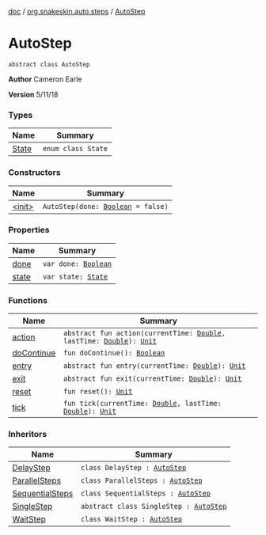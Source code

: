 [doc](../../index.md) / [org.snakeskin.auto.steps](../index.md) / [AutoStep](./index.md)

# AutoStep

`abstract class AutoStep`

**Author**
Cameron Earle

**Version**
5/11/18

### Types

| Name | Summary |
|---|---|
| [State](-state/index.md) | `enum class State` |

### Constructors

| Name | Summary |
|---|---|
| [&lt;init&gt;](-init-.md) | `AutoStep(done: `[`Boolean`](https://kotlinlang.org/api/latest/jvm/stdlib/kotlin/-boolean/index.html)` = false)` |

### Properties

| Name | Summary |
|---|---|
| [done](done.md) | `var done: `[`Boolean`](https://kotlinlang.org/api/latest/jvm/stdlib/kotlin/-boolean/index.html) |
| [state](state.md) | `var state: `[`State`](-state/index.md) |

### Functions

| Name | Summary |
|---|---|
| [action](action.md) | `abstract fun action(currentTime: `[`Double`](https://kotlinlang.org/api/latest/jvm/stdlib/kotlin/-double/index.html)`, lastTime: `[`Double`](https://kotlinlang.org/api/latest/jvm/stdlib/kotlin/-double/index.html)`): `[`Unit`](https://kotlinlang.org/api/latest/jvm/stdlib/kotlin/-unit/index.html) |
| [doContinue](do-continue.md) | `fun doContinue(): `[`Boolean`](https://kotlinlang.org/api/latest/jvm/stdlib/kotlin/-boolean/index.html) |
| [entry](entry.md) | `abstract fun entry(currentTime: `[`Double`](https://kotlinlang.org/api/latest/jvm/stdlib/kotlin/-double/index.html)`): `[`Unit`](https://kotlinlang.org/api/latest/jvm/stdlib/kotlin/-unit/index.html) |
| [exit](exit.md) | `abstract fun exit(currentTime: `[`Double`](https://kotlinlang.org/api/latest/jvm/stdlib/kotlin/-double/index.html)`): `[`Unit`](https://kotlinlang.org/api/latest/jvm/stdlib/kotlin/-unit/index.html) |
| [reset](reset.md) | `fun reset(): `[`Unit`](https://kotlinlang.org/api/latest/jvm/stdlib/kotlin/-unit/index.html) |
| [tick](tick.md) | `fun tick(currentTime: `[`Double`](https://kotlinlang.org/api/latest/jvm/stdlib/kotlin/-double/index.html)`, lastTime: `[`Double`](https://kotlinlang.org/api/latest/jvm/stdlib/kotlin/-double/index.html)`): `[`Unit`](https://kotlinlang.org/api/latest/jvm/stdlib/kotlin/-unit/index.html) |

### Inheritors

| Name | Summary |
|---|---|
| [DelayStep](../-delay-step/index.md) | `class DelayStep : `[`AutoStep`](./index.md) |
| [ParallelSteps](../-parallel-steps/index.md) | `class ParallelSteps : `[`AutoStep`](./index.md) |
| [SequentialSteps](../-sequential-steps/index.md) | `class SequentialSteps : `[`AutoStep`](./index.md) |
| [SingleStep](../-single-step/index.md) | `abstract class SingleStep : `[`AutoStep`](./index.md) |
| [WaitStep](../-wait-step/index.md) | `class WaitStep : `[`AutoStep`](./index.md) |

